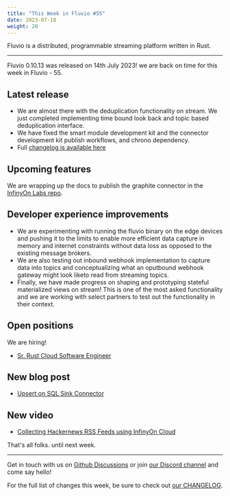 ```yaml
---
title: "This Week in Fluvio #55"
date: 2023-07-18
weight: 20
---
```

Fluvio is a distributed, programmable streaming platform written in Rust.

---
Fluvio 0.10.13 was released on 14th July 2023! we are back on time for this week in Fluvio - 55.

## Latest release
* We are almost there with the deduplication functionality on stream. We just completed implementing time bound look back and topic based deduplication interface.
* We have fixed the smart module development kit and the connector development kit publish workflows, and chrono dependency.
* Full [changelog is available here](https://github.com/infinyon/fluvio/blob/v0.10.13/CHANGELOG.md)

## Upcoming features
We are wrapping up the docs to publish the graphite connector in the [InfinyOn Labs repo](https://github.com/infinyon/labs-projects).

## Developer experience improvements
* We are experimenting with running the fluvio binary on the edge devices and pushing it to the limits to enable more efficient data capture in memory and internet constraints without data loss as opposed to the existing message brokers.
* We are also testing out inbound webhook implementation to capture data into topics and conceptualizing what an oputbound webhook gateway might look liketo read from streaming topics.
* Finally, we have made progress on shaping and prototyping stateful materialized views on stream! This is one of the most asked functionality and we are working with select partners to test out the functionality in their context.


## Open positions
We are hiring!
* [Sr. Rust Cloud Software Engineer](https://infinyon.com/careers/cloud-engineer-senior-level/)

## New blog post
* [Upsert on SQL Sink Connector]('/docs/connectors/catalog/outbound/sql#upsert-usage-example')

## New video
* [Collecting Hackernews RSS Feeds using InfinyOn Cloud]('https://www.youtube.com/@InfinyOn')

That's all folks. until next week.

---

Get in touch with us on [Github Discussions] or join [our Discord channel] and come say hello!

For the full list of changes this week, be sure to check out [our CHANGELOG].

[Fluvio open source]: https://github.com/infinyon/fluvio
[our CHANGELOG]: https://github.com/infinyon/fluvio/blob/master/CHANGELOG.md
[our Discord channel]: https://discordapp.com/invite/bBG2dTz
[Github Discussions]: https://github.com/infinyon/fluvio/discussions
